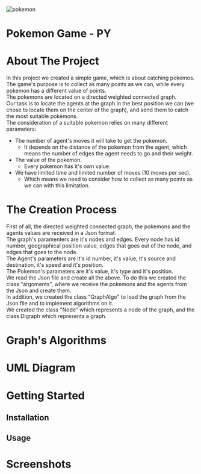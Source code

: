 ![pokemon](https://user-images.githubusercontent.com/93203695/148101905-a5026eed-4ce7-497a-bc45-6dfe751d4a64.png)

# Pokemon Game - PY 
# About The Project
In this project we created a simple game, which is about catching pokemos.</br>
The game's purpose is to collect as many points as we can, while every pokemon has a different value of points.</br>
The pokemons are located on a directed weighted connected graph. </br>
Our task is to locate the agents at the graph in the best position we can (we chose to locate them on the center of the graph), and send them to catch the most suitable pokemons.</br>
The consideration of a suitable pokemon relies on many different parameters:
- The number of agent's moves it will take to get the pokemon.
  - It depends on the distance of the pokemon from the agent, which means the number of edges the agent needs to go and their weight.
- The value of the pokemon.
  - Every pokemon has it's own value.
- We have limited time and limited number of moves (10 moves per sec).
  - Which means we need to consider how to collect as many points as we can with this limitation.  


# The Creation Process
First of all, the directed weighted connected graph, the pokemons and the agents values are received in a Json format.</br>
The graph's paramenters are it's nodes and edges. Every node has id number, geographical position value, edges that goes out of the node, and edges that goes to the node.</br> 
The Agent's parameters are it's id number, it's value, it's source and destination, it's speed and it's position.</br>
The Pokemon's parameters are it's value, it's type and it's position.</br>
We read the Json file and create all the above. To do this we created the class "argoments", where we receive the pokemons and the agents from the Json and create them.</br>
In addition, we created the class "GraphAlgo" to load the graph from the Json file and to implement algorithms on it.</br>
We created the class "Node" which represents a node of the graph, and the class Digraph which represents a graph.<br/>

# Graph's Algorithms

# UML Diagram

# Getting Started
## Installation
## Usage

# Screenshots
